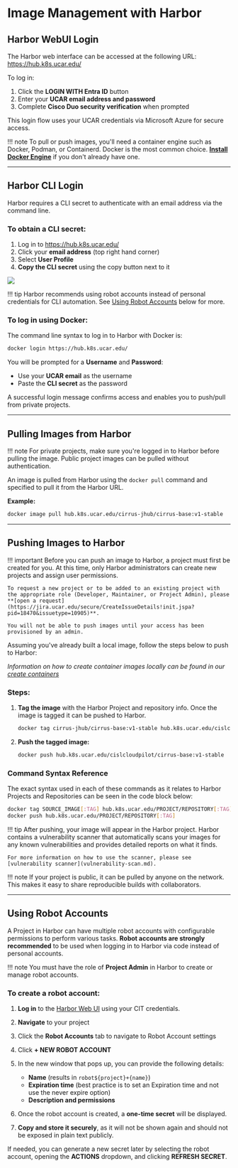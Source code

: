 # Image Management with Harbor

## Harbor WebUI Login

The Harbor web interface can be accessed at the following URL: https://hub.k8s.ucar.edu/

To log in:

1. Click the **LOGIN WITH Entra ID** button
2. Enter your **UCAR email address and password**
3. Complete **Cisco Duo security verification** when prompted

This login flow uses your UCAR credentials via Microsoft Azure for secure access.

!!! note
    To pull or push images, you'll need a container engine such as Docker, Podman, or Containerd. Docker is the most common choice. **[Install Docker Engine](https://docs.docker.com/engine/install/)** if you don't already have one.

---

## Harbor CLI Login

Harbor requires a CLI secret to authenticate with an email address via the command line.

### To obtain a CLI secret:

1. Log in to https://hub.k8s.ucar.edu/
2. Click your **email address** (top right hand corner)
3. Select **User Profile**
4. **Copy the CLI secret** using the copy button next to it

<img src="../../../media/harbor/harbor-user-profile.png"/>

!!! tip
    Harbor recommends using robot accounts instead of personal credentials for CLI automation. See [Using Robot Accounts](#using-robot-accounts) below for more.

### To log in using Docker:

The command line syntax to log in to Harbor with Docker is:

```bash
docker login https://hub.k8s.ucar.edu/
```

You will be prompted for a **Username** and **Password**:
- Use your **UCAR email** as the username
- Paste the **CLI secret** as the password

A successful login message confirms access and enables you to push/pull from private projects.

---

## Pulling Images from Harbor

!!! note
    For private projects, make sure you're logged in to Harbor before pulling the image. Public project images can be pulled without authentication.

An image is pulled from Harbor using the `docker pull` command and specified to pull it from the Harbor URL.

**Example:**

```bash
docker image pull hub.k8s.ucar.edu/cirrus-jhub/cirrus-base:v1-stable
```

---

## Pushing Images to Harbor

!!! important
    Before you can push an image to Harbor, a project must first be created for you. At this time, only Harbor administrators can create new projects and assign user permissions.
    
    To request a new project or to be added to an existing project with the appropriate role (Developer, Maintainer, or Project Admin), please **[open a request](https://jira.ucar.edu/secure/CreateIssueDetails!init.jspa?pid=18470&issuetype=10905)**.
    
    You will not be able to push images until your access has been provisioned by an admin.

Assuming you've already built a local image, follow the steps below to push to Harbor:

*Information on how to create container images locally can be found in our [create containers](../03-deploying-applications/containerize.md)*

### Steps:

1. **Tag the image** with the Harbor Project and repository info. Once the image is tagged it can be pushed to Harbor.

   ```bash
   docker tag cirrus-jhub/cirrus-base:v1-stable hub.k8s.ucar.edu/cislcloudpilot/cirrus-base:v1-stable
   ```

2. **Push the tagged image:**

   ```bash
   docker push hub.k8s.ucar.edu/cislcloudpilot/cirrus-base:v1-stable
   ```

### Command Syntax Reference

The exact syntax used in each of these commands as it relates to Harbor Projects and Repositories can be seen in the code block below:

```bash
docker tag SOURCE_IMAGE[:TAG] hub.k8s.ucar.edu/PROJECT/REPOSITORY[:TAG]
docker push hub.k8s.ucar.edu/PROJECT/REPOSITORY[:TAG]
```

!!! tip
    After pushing, your image will appear in the Harbor project. Harbor contains a vulnerability scanner that automatically scans your images for any known vulnerabilities and provides detailed reports on what it finds.
    
    For more information on how to use the scanner, please see [vulnerability scanner](vulnerability-scan.md).

!!! note
    If your project is public, it can be pulled by anyone on the network. This makes it easy to share reproducible builds with collaborators.

---

## Using Robot Accounts

A Project in Harbor can have multiple robot accounts with configurable permissions to perform various tasks. **Robot accounts are strongly recommended** to be used when logging in to Harbor via code instead of personal accounts.

!!! note
    You must have the role of **Project Admin** in Harbor to create or manage robot accounts.

### To create a robot account:

1. **Log in** to the [Harbor Web UI](https://hub.k8s.ucar.edu/) using your CIT credentials.
2. **Navigate** to your project
3. Click the **Robot Accounts** tab to navigate to Robot Account settings
4. Click **+ NEW ROBOT ACCOUNT**
5. In the new window that pops up, you can provide the following details:
   - **Name** (results in `robot${project}+{name}`)
   - **Expiration time** (best practice is to set an Expiration time and not use the never expire option)
   - **Description and permissions**

6. Once the robot account is created, a **one-time secret** will be displayed.
7. **Copy and store it securely**, as it will not be shown again and should not be exposed in plain text publicly.

If needed, you can generate a new secret later by selecting the robot account, opening the **ACTIONS** dropdown, and clicking **REFRESH SECRET**.